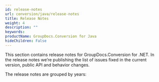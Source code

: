 ```yaml
---
id: release-notes
url: conversion/java/release-notes
title: Release Notes
weight: 4
description: ""
keywords: 
productName: GroupDocs.Conversion for Java
hideChildren: False
---
```

This section contains release notes for GroupDocs.Conversion for .NET. In the release notes we’re publishing the list of issues fixed in the current version, public API and behavior changes.

The release notes are grouped by years: